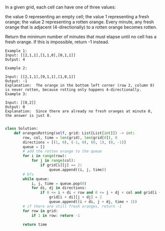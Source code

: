 In a given grid, each cell can have one of three values:

the value 0 representing an empty cell;
the value 1 representing a fresh orange;
the value 2 representing a rotten orange.
Every minute, any fresh orange that is adjacent (4-directionally) to a rotten orange becomes rotten.

Return the minimum number of minutes that must elapse until no cell has a fresh orange.  If this is impossible, return -1 instead.


```
Example 1:
Input: [[2,1,1],[1,1,0],[0,1,1]]
Output: 4

Example 2:

Input: [[2,1,1],[0,1,1],[1,0,1]]
Output: -1
Explanation:  The orange in the bottom left corner (row 2, column 0) is never rotten, because rotting only happens 4-directionally.
Example 3:

Input: [[0,2]]
Output: 0
Explanation:  Since there are already no fresh oranges at minute 0, the answer is just 0.
 
```

```Python
class Solution:
    def orangesRotting(self, grid: List[List[int]]) -> int:
        row, col, time = len(grid), len(grid[0]), 0
        directions = [(1, 0), (-1, 0), (0, 1), (0, -1)]
        queue = []
        # add the rotten orange to the queue
        for i in range(row):
            for j in range(col):
                if grid[i][j] == 2:
                    queue.append((i, j, time))
        # bfs
        while queue:
            i, j, time = queue.pop(0)
            for di, dj in directions:
                if 0 <= i + di < row and 0 <= j + dj < col and grid[i + di][j + dj] == 1:
                    grid[i + di][j + dj] = 2
                    queue.append((i + di, j + dj, time + 1))
        # if there are still fresh oranges, return -1
        for row in grid:
            if 1 in row: return -1

        return time
```
